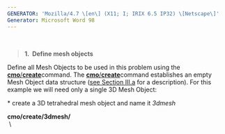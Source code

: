 ```yaml
---
GENERATOR: 'Mozilla/4.7 \[en\] (X11; I; IRIX 6.5 IP32) \[Netscape\]'
Generator: Microsoft Word 98
---
```


 

> **1.  Define mesh objects**

Define all Mesh Objects to be used in this problem using the
[**cmo**/**create**](cmo_create.md)command. The
[**cmo**/**create**](cmo_create.md)command establishes an empty Mesh
Object data structure ([see Section III.a](meshobject.md) for a
description). For this example we will need only a single 3D Mesh
Object:

\* create a 3D tetrahedral mesh object and name it *3dmesh*

**cmo/create/3dmesh/**\
 \
